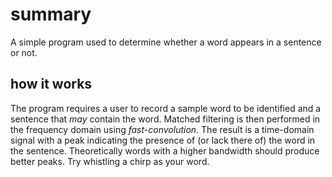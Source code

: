 # summary
A simple program used to determine whether a word appears in a sentence or not.

## how it works
The program requires a user to record a sample word to be identified and a sentence that *may* contain the word. 
Matched filtering is then performed in the frequency domain using *fast-convolution*. 
The result is a time-domain signal with a peak indicating the presence of (or lack there of) the word in the sentence.
Theoretically words with a higher bandwidth should produce better peaks. Try whistling a chirp as your word.

